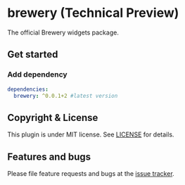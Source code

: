# brewery (Technical Preview)

The official Brewery widgets package.

## Get started

### Add dependency

```yaml
dependencies:
  brewery: ^0.0.1+2 #latest version
```

## Copyright & License

This plugin is under MIT license. See [LICENSE](https://github.com/spmbayan/brewery/blob/master/LICENSE) for details.

## Features and bugs

Please file feature requests and bugs at the [issue tracker][tracker].

[tracker]: https://github.com/spmbayan/brewery/issues